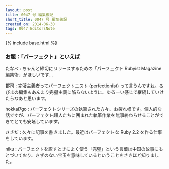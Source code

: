 ```yaml
---
layout: post
title: 0047 号 編集後記
short_title: 0047 号 編集後記
created_on: 2014-06-30
tags: 0047 EditorsNote
---
```

{% include base.html %}


### お題：「パーフェクト」といえば

たなべ
:  ちゃんと締切にリリースするための「パーフェクト Rubyist Magazine 編集術」がほしいです...

郡司
:  完璧主義者ってパーフェクトニスト (perfectionist) って言うんですね。るびまの編集もあんまり完璧主義に陥らないように、ゆるーい感じで継続していけたらなあと思います。

hokkai7go
:  パーフェクトシリーズの執筆された方々、お疲れ様です。個人的な話ですが、パーフェクト超人たちに囲まれた執筆作業を無事終わらせることができてとても安堵しています。

ささだ
:  久々に記事を書きました。最近はパーフェクトな Ruby 2.2 を作る仕事をしています。

niku
:  パーフェクトを訳すときによく使う「完璧」という言葉は中国の故事にもとづいており、きずのない宝玉を意味しているということをさきほど知りました。


